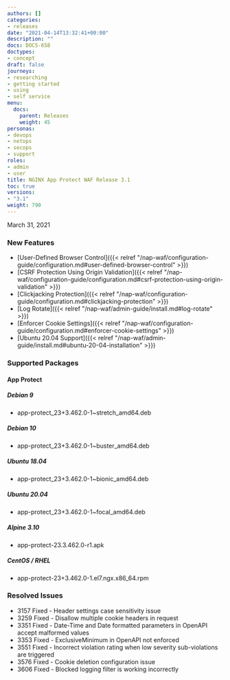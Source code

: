 ```yaml
---
authors: []
categories:
- releases
date: "2021-04-14T13:32:41+00:00"
description: ""
docs: DOCS-658
doctypes:
- concept
draft: false
journeys:
- researching
- getting started
- using
- self service
menu:
  docs:
    parent: Releases
    weight: 45
personas:
- devops
- netops
- secops
- support
roles:
- admin
- user
title: NGINX App Protect WAF Release 3.1
toc: true
versions:
- "3.1"
weight: 790
---
```


March 31, 2021

### New Features

- [User-Defined Browser Control]({{< relref "/nap-waf/configuration-guide/configuration.md#user-defined-browser-control" >}}) 
- [CSRF Protection Using Origin Validation]({{< relref "/nap-waf/configuration-guide/configuration.md#csrf-protection-using-origin-validation" >}})
- [Clickjacking Protection]({{< relref "/nap-waf/configuration-guide/configuration.md#clickjacking-protection" >}})
- [Log Rotate]({{< relref "/nap-waf/admin-guide/install.md#log-rotate" >}})
- [Enforcer Cookie Settings]({{< relref "/nap-waf/configuration-guide/configuration.md#enforcer-cookie-settings" >}})
- [Ubuntu 20.04 Support]({{< relref "/nap-waf/admin-guide/install.md#ubuntu-20-04-installation" >}})

### Supported Packages

#### App Protect

##### Debian 9

- app-protect_23+3.462.0-1~stretch_amd64.deb

##### Debian 10

- app-protect_23+3.462.0-1~buster_amd64.deb

##### Ubuntu 18.04

- app-protect_23+3.462.0-1~bionic_amd64.deb

##### Ubuntu 20.04

- app-protect_23+3.462.0-1~focal_amd64.deb

##### Alpine 3.10

- app-protect-23.3.462.0-r1.apk

##### CentOS / RHEL

- app-protect-23+3.462.0-1.el7.ngx.x86_64.rpm

### Resolved Issues

- 3157 Fixed - Header settings case sensitivity issue
- 3259 Fixed - Disallow multiple cookie headers in request
- 3351 Fixed - Date-Time and Date formatted parameters in OpenAPI accept malformed values
- 3353 Fixed - ExclusiveMinimum in OpenAPI not enforced
- 3551 Fixed - Incorrect violation rating when low severity sub-violations are triggered
- 3576 Fixed - Cookie deletion configuration issue
- 3606 Fixed - Blocked logging filter is working incorrectly